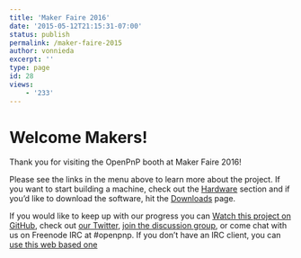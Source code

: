 ```yaml
---
title: 'Maker Faire 2016'
date: '2015-05-12T21:15:31-07:00'
status: publish
permalink: /maker-faire-2015
author: vonnieda
excerpt: ''
type: page
id: 28
views:
    - '233'
---
```

Welcome Makers!
===============

Thank you for visiting the OpenPnP booth at Maker Faire 2016!

Please see the links in the menu above to learn more about the project. If you want to start building a machine, check out the [Hardware](/hardware) section and if you’d like to download the software, hit the [Downloads](/downloads) page.

If you would like to keep up with our progress you can [Watch this project on GitHub](http://github.com/openpnp/openpnp), check out [our Twitter](http://twitter.com/openpnp), [join the discussion group](http://groups.google.com/group/openpnp), or come chat with us on Freenode IRC at #openpnp. If you don’t have an IRC client, you can [use this web based one](http://webchat.freenode.net/?channels=openpnp)